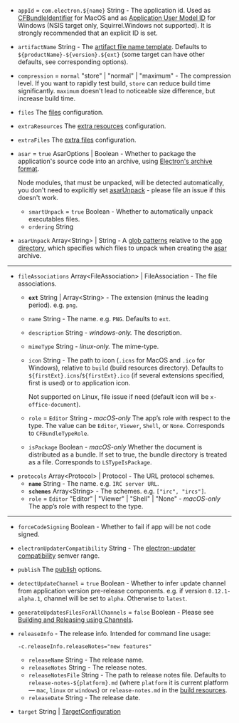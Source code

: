 * <code id="PlatformSpecificBuildOptions-appId">appId</code> = `com.electron.${name}` String - The application id. Used as [CFBundleIdentifier](https://developer.apple.com/library/ios/documentation/General/Reference/InfoPlistKeyReference/Articles/CoreFoundationKeys.html#//apple_ref/doc/uid/20001431-102070) for MacOS and as [Application User Model ID](https://msdn.microsoft.com/en-us/library/windows/desktop/dd378459(v=vs.85).aspx) for Windows (NSIS target only, Squirrel.Windows not supported). It is strongly recommended that an explicit ID is set.
* <code id="PlatformSpecificBuildOptions-artifactName">artifactName</code> String - The [artifact file name template](/configuration/configuration.md#artifact-file-name-template). Defaults to `${productName}-${version}.${ext}` (some target can have other defaults, see corresponding options).
* <code id="PlatformSpecificBuildOptions-compression">compression</code> = `normal` "store" | "normal" | "maximum" - The compression level. If you want to rapidly test build, `store` can reduce build time significantly. `maximum` doesn't lead to noticeable size difference, but increase build time.
* <code id="PlatformSpecificBuildOptions-files">files</code> The [files](/configuration/contents.md#files) configuration.
* <code id="PlatformSpecificBuildOptions-extraResources">extraResources</code> The [extra resources](/configuration/contents.md#extraresources) configuration.
* <code id="PlatformSpecificBuildOptions-extraFiles">extraFiles</code> The [extra files](/configuration/contents.md#extrafiles) configuration.
* <code id="PlatformSpecificBuildOptions-asar">asar</code> = `true` AsarOptions | Boolean<a name="AsarOptions"></a> - Whether to package the application's source code into an archive, using [Electron's archive format](http://electron.atom.io/docs/tutorial/application-packaging/).
    
    Node modules, that must be unpacked, will be detected automatically, you don't need to explicitly set [asarUnpack](#configuration-asarUnpack) - please file an issue if this doesn't work.

    * <code id="AsarOptions-smartUnpack">smartUnpack</code> = `true` Boolean - Whether to automatically unpack executables files.
    * <code id="AsarOptions-ordering">ordering</code> String
* <code id="PlatformSpecificBuildOptions-asarUnpack">asarUnpack</code> Array&lt;String&gt; | String - A [glob patterns](/file-patterns.md) relative to the [app directory](#MetadataDirectories-app), which specifies which files to unpack when creating the [asar](http://electron.atom.io/docs/tutorial/application-packaging/) archive.

---

* <code id="PlatformSpecificBuildOptions-fileAssociations">fileAssociations</code> Array&lt;FileAssociation&gt; | FileAssociation<a name="FileAssociation"></a> - The file associations.
    * **<code id="FileAssociation-ext">ext</code>** String | Array&lt;String&gt; - The extension (minus the leading period). e.g. `png`.
    * <code id="FileAssociation-name">name</code> String - The name. e.g. `PNG`. Defaults to `ext`.
    * <code id="FileAssociation-description">description</code> String - *windows-only.* The description.
    * <code id="FileAssociation-mimeType">mimeType</code> String - *linux-only.* The mime-type.
    * <code id="FileAssociation-icon">icon</code> String - The path to icon (`.icns` for MacOS and `.ico` for Windows), relative to `build` (build resources directory). Defaults to `${firstExt}.icns`/`${firstExt}.ico` (if several extensions specified, first is used) or to application icon.
        
        Not supported on Linux, file issue if need (default icon will be `x-office-document`).

    * <code id="FileAssociation-role">role</code> = `Editor` String - *macOS-only* The app’s role with respect to the type. The value can be `Editor`, `Viewer`, `Shell`, or `None`. Corresponds to `CFBundleTypeRole`.
    * <code id="FileAssociation-isPackage">isPackage</code> Boolean - *macOS-only* Whether the document is distributed as a bundle. If set to true, the bundle directory is treated as a file. Corresponds to `LSTypeIsPackage`.
* <code id="PlatformSpecificBuildOptions-protocols">protocols</code> Array&lt;Protocol&gt; | Protocol<a name="Protocol"></a> - The URL protocol schemes.
    * **<code id="Protocol-name">name</code>** String - The name. e.g. `IRC server URL`.
    * **<code id="Protocol-schemes">schemes</code>** Array&lt;String&gt; - The schemes. e.g. `["irc", "ircs"]`.
    * <code id="Protocol-role">role</code> = `Editor` "Editor" | "Viewer" | "Shell" | "None" - *macOS-only* The app’s role with respect to the type.

---

* <code id="PlatformSpecificBuildOptions-forceCodeSigning">forceCodeSigning</code> Boolean - Whether to fail if app will be not code signed.
* <code id="PlatformSpecificBuildOptions-electronUpdaterCompatibility">electronUpdaterCompatibility</code> String - The [electron-updater compatibility](/auto-update.md#compatibility) semver range.
* <code id="PlatformSpecificBuildOptions-publish">publish</code> The [publish](/configuration/publish.md) options.
* <code id="PlatformSpecificBuildOptions-detectUpdateChannel">detectUpdateChannel</code> = `true` Boolean - Whether to infer update channel from application version pre-release components. e.g. if version `0.12.1-alpha.1`, channel will be set to `alpha`. Otherwise to `latest`.
* <code id="PlatformSpecificBuildOptions-generateUpdatesFilesForAllChannels">generateUpdatesFilesForAllChannels</code> = `false` Boolean - Please see [Building and Releasing using Channels](https://github.com/electron-userland/electron-builder/issues/1182#issuecomment-324947139).
* <code id="PlatformSpecificBuildOptions-releaseInfo">releaseInfo</code><a name="ReleaseInfo"></a> - The release info. Intended for command line usage:
    
    ``` -c.releaseInfo.releaseNotes="new features" ```

    * <code id="ReleaseInfo-releaseName">releaseName</code> String - The release name.
    * <code id="ReleaseInfo-releaseNotes">releaseNotes</code> String - The release notes.
    * <code id="ReleaseInfo-releaseNotesFile">releaseNotesFile</code> String - The path to release notes file. Defaults to `release-notes-${platform}.md` (where `platform` it is current platform — `mac`, `linux` or `windows`) or `release-notes.md` in the [build resources](#MetadataDirectories-buildResources).
    * <code id="ReleaseInfo-releaseDate">releaseDate</code> String - The release date.
* <code id="PlatformSpecificBuildOptions-target">target</code> String | [TargetConfiguration](/cli#targetconfiguration)
